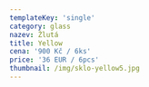 ```yaml
---
templateKey: 'single'
category: glass
nazev: Žlutá
title: Yellow
cena: '900 Kč / 6ks'
price: '36 EUR / 6pcs'
thumbnail: /img/sklo-yellow5.jpg
---
```

